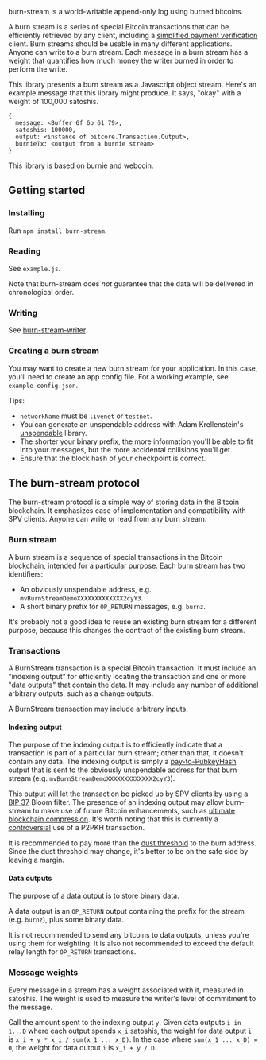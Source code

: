 burn-stream is a world-writable append-only log using burned bitcoins.

A burn stream is a series of special Bitcoin transactions that can be efficiently retrieved by any client, including a [simplified payment verification](https://en.bitcoin.it/wiki/Thin_Client_Security) client. Burn streams should be usable in many different applications. Anyone can write to a burn stream. Each message in a burn stream has a weight that quantifies how much money the writer burned in order to perform the write.

This library presents a burn stream as a Javascript object stream. Here's an example message that this library might produce. It says, "okay" with a weight of 100,000 satoshis.

```
{
  message: <Buffer 6f 6b 61 79>,
  satoshis: 100000,
  output: <instance of bitcore.Transaction.Output>,
  burnieTx: <output from a burnie stream>
}
```

This library is based on burnie and webcoin.

Getting started
---------------
### Installing
Run `npm install burn-stream`.

### Reading
See `example.js`.

Note that burn-stream does *not* guarantee that the data will be delivered in chronological order.

### Writing
See [burn-stream-writer](https://github.com/paulkernfeld/burn-stream-writer).

### Creating a burn stream
You may want to create a new burn stream for your application. In this case, you'll need to create an app config file. For a working example, see `example-config.json`.

Tips:

* `networkName` must be `livenet` or `testnet`.
* You can generate an unspendable address with Adam Krellenstein's [unspendable](https://github.com/adamkrellenstein/unspendable) library.
* The shorter your binary prefix, the more information you'll be able to fit into your messages, but the more accidental collisions you'll get.
* Ensure that the block hash of your checkpoint is correct.

The burn-stream protocol
------------------------
The burn-stream protocol is a simple way of storing data in the Bitcoin blockchain. It emphasizes ease of implementation and compatibility with SPV clients. Anyone can write or read from any burn stream.

### Burn stream
A burn stream is a sequence of special transactions in the Bitcoin blockchain, intended for a particular purpose. Each burn stream has two identifiers:

* An obviously unspendable address, e.g. `mvBurnStreamDemoXXXXXXXXXXXXX2cyY3`.
* A short binary prefix for `OP_RETURN` messages, e.g. `burnz`.

It's probably not a good idea to reuse an existing burn stream for a different purpose, because this changes the contract of the existing burn stream.

### Transactions
A BurnStream transaction is a special Bitcoin transaction. It must include an "indexing output" for efficiently locating the transaction and one or more "data outputs" that contain the data. It may include any number of additional arbitrary outputs, such as a change outputs.

A BurnStream transaction may include arbitrary inputs.

#### Indexing output

The purpose of the indexing output is to efficiently indicate that a transaction is part of a particular burn stream; other than that, it doesn't contain any data. The indexing output is simply a [pay-to-PubkeyHash](https://en.bitcoin.it/wiki/Transaction#Pay-to-PubkeyHash) output that is sent to the obviously unspendable address for that burn stream (e.g. `mvBurnStreamDemoXXXXXXXXXXXXX2cyY3`).

This output will let the transaction be picked up by SPV clients by using a [BIP 37](https://github.com/bitcoin/bips/blob/master/bip-0037.mediawiki) Bloom filter. The presence of an indexing output may allow burn-stream to make use of future Bitcoin enhancements, such as [ultimate blockchain compression](https://bitcointalk.org/index.php?topic=88208.0). It's worth noting that this is currently a [controversial](https://github.com/bitcoin/bitcoin/pull/5286) use of a P2PKH transaction.

It is recommended to pay more than the [dust threshold](http://bitcoin.stackexchange.com/questions/10986/what-is-meant-by-bitcoin-dust) to the burn address. Since the dust threshold may change, it's better to be on the safe side by leaving a margin.

#### Data outputs

The purpose of a data output is to store binary data.

A data output is an `OP_RETURN` output containing the prefix for the stream (e.g. `burnz`), plus some binary data.

It is not recommended to send any bitcoins to data outputs, unless you're using them for weighting. It is also not recommended to exceed the default relay length for `OP_RETURN` transactions.

### Message weights

Every message in a stream has a weight associated with it, measured in satoshis. The weight is used to measure the writer's level of commitment to the message.

Call the amount spent to the indexing output `y`. Given data outputs `i in 1...D` where each output spends `x_i` satoshis, the weight for data output `i` is `x_i + y * x_i / sum(x_1 ... x_D)`. In the case where `sum(x_1 ... x_D) = 0`, the weight for data output `i` is `x_i + y / D`.
